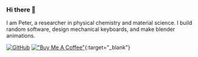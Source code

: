 ### Hi there 👋

I am Peter, a researcher in physical chemistry and material science. I build random software, design mechanical keyboards, and make blender animations.

[![GitHub](https://img.shields.io/github/followers/peterhys?label=follow&style=social)](https://github.com/peterhs73/)
[!["Buy Me A Coffee"](https://www.buymeacoffee.com/assets/img/custom_images/orange_img.png)](https://www.buymeacoffee.com/peterhys){:target="_blank"}

<!--
**peterhs73/peterhs73** is a ✨ _special_ ✨ repository because its `README.md` (this file) appears on your GitHub profile.

Here are some ideas to get you started:

- 🔭 I’m currently working on ...
- 🌱 I’m currently learning ...
- 👯 I’m looking to collaborate on ...
- 🤔 I’m looking for help with ...
- 💬 Ask me about ...
- 📫 How to reach me: ...
- 😄 Pronouns: ...
- ⚡ Fun fact: ...
-->
